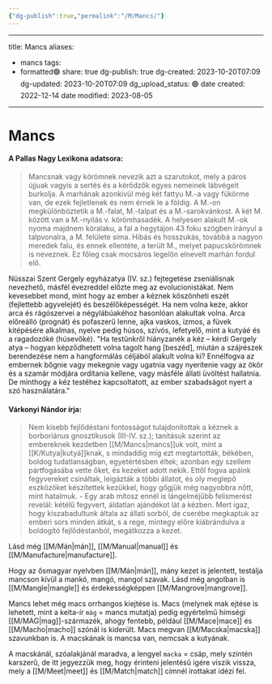```yaml
---
{"dg-publish":true,"permalink":"/M/Mancs/"}
---
```


---
title: Mancs
aliases:
  - mancs
tags:
  - formatted🟢
share: true
dg-publish: true
dg-created: 2023-10-20T07:09
dg-updated: 2023-10-20T07:09
dg_upload_status: 🟢
date created: 2022-12-14
date modified: 2023-08-05
---



# Mancs

#### A Pallas Nagy Lexikona adatsora:

> Mancsnak vagy körömnek nevezik azt a szarutokot, mely a páros újjuak vagyis a sertés és a kérődzők egyes nemeinek lábvégeit burkolja. A marhának azonkivül még két fattyu M.-a vagy fükörme van, de ezek fejletlenek és nem érnek le a földig. A M.-on megkülönböztetik a M.-falat, M.-talpat és a M.-sarokvánkost. A két M. között van a M.-nyilás v. körömhasadék. A helyesen alakult M.-ok nyoma majdnem köralaku, a fal a hegytájon 43 foku szögben irányul a talpvonalra, a M. felülete sima. Hibás és hosszukás, továbbá a nagyon meredek falu, és ennek ellentéte, a terült M., melyet papucskörömnek is neveznek. Ez főleg csak mocsáros legelőn elnevelt marhán fordul elő.  

Nüsszai Szent Gergely egyházatya (IV. sz.) fejtegetése zseniálisnak nevezhető, másfél évezreddel előzte meg az evolucionistákat. Nem kevesebbet mond, mint hogy az ember a kéznek köszönheti eszét (fejlettebb agyvelejét) és beszélőképességét. Ha nem volna keze, akkor arca és rágószervei a négylábúakéhoz hasonlóan alakultak volna. Arca előreálló (prognát) és pofaszerű lenne, ajka vaskos, izmos, a füvek kitépésére alkalmas, nyelve pedig húsos, szívós, lefetyelő, mint a kutyáé és a ragadozóké (húsevőké). "Ha testünkről hiányzanék a kéz – kérdi Gergely atya – hogyan képződhetett volna tagolt hang \[beszéd\], miután a szájrészek berendezése nem a hangformálás céljából alakult volna ki? Ennélfogva az embernek bőgnie vagy mekegnie vagy ugatnia vagy nyerítenie vagy az ökör és a szamár módjára ordítania kellene, vagy másféle állati üvöltést hallatnia. De minthogy a kéz testéhez kapcsoltatott, az ember szabadságot nyert a szó használatára."  

#### Várkonyi Nándor írja:

> Nem kisebb fejlődéstani fontosságot tulajdonítottak a kéznek a borboriánus gnosztikusok (III-IV. sz.); tanításuk szerint az embereknek kezdetben [[M/Mancs\|mancs]]uk volt, mint a [[K/Kutya\|kutyá]]knak, s mindaddig míg ezt megtartották, békében, boldog tudatlanságban, egyetértésben éltek; azonban egy szellem pártfogásába vette őket, és kezeket adott nekik. Ettől fogva apáink fegyvereket csináltak, leigázták a többi állatot, és oly meglepő eszközöket készítettek kezükkel, hogy gőgjük még nagyobbra nőtt, mint hatalmuk. - Egy arab mítosz ennél is lángelméjűbb felismerést revelál: kétélű fegyvert, áldatlan ajándékot lát a kézben. Mert igaz, hogy kiszabadultunk általa az állati sorból, de cserébe megkaptuk az emberi sors minden átkát, s a rege, mintegy előre kiábrándulva a boldogító fejlődéstanból, megátkozza a kezet.  

Lásd még [[M/Mán\|mán]], [[M/Manual\|manual]] és [[M/Manufacture\|manufacture]].  

Hogy az ősmagyar nyelvben [[M/Mán\|mán]], mány kezet is jelentett, testálja mancson kívül a mankó, mangó, mangol szavak. Lásd még angolban is [[M/Mangle\|mangle]] és érdekességképpen [[M/Mangrove\|mangrove]].  

Mancs lehet még macs orrhangos kiejtése is. Macs (melynek mak ejtése is lehetett, mint a kelta-ír `màg` = mancs mutatja) pedig egyértelmű hímségi [[M/MAG\|mag]]-származék, ahogy fentebb, például [[M/Mace\|mace]] és [[M/Macho\|macho]] szónál is kiderült. Macs megvan [[M/Macska\|macska]] szavunkban is. A macskának is mancsa van, nemcsak a kutyának.   

A macskánál, szóalakjánál maradva, a lengyel `macka` = csáp, mely szintén karszerű, de itt jegyezzük meg, hogy érinteni jelentésű igére viszik vissza, mely a [[M/Meet\|meet]] és [[M/Match\|match]] címnél írottakat idézi fel.  